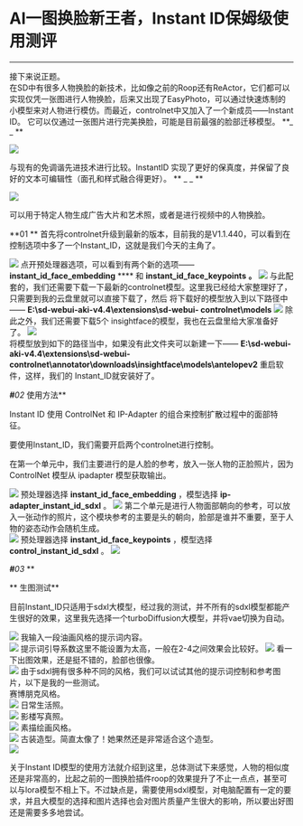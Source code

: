 #  AI一图换脸新王者，Instant ID保姆级使用测评
__ _ _

接下来说正题。  
在SD中有很多人物换脸的新技术，比如像之前的Roop还有ReActor，它们都可以实现仅凭一张图进行人物换脸，后来又出现了EasyPhoto，可以通过快速炼制的小模型来对人物进行模仿。而最近，controlnet中又加入了一个新成员——Instant
ID。  它可以仅通过一张图片进行完美换脸，可能是目前最强的脸部迁移模型。  **_ _ **

![](https://mmbiz.qpic.cn/sz_mmbiz_png/rR335dShxib9dvIZBULKTzhrf91eeknaZWrxbfUG1XNMQkTx3QgGrwsnicvGXxibHXA63lWg1RRN6dQwwIPmajc1Q/640?wx_fmt=png&from=appmsg)

与现有的免调谐先进技术进行比较。InstantID 实现了更好的保真度，并保留了良好的文本可编辑性（面孔和样式融合得更好）。  ** _ _ **

![](https://mmbiz.qpic.cn/sz_mmbiz_png/rR335dShxib9dvIZBULKTzhrf91eeknaZm79Z5tzCibRpEDbsZ6nS6osia1zGzmq29k12MibxAxGJiadffpabMwibYcg/640?wx_fmt=png&from=appmsg)

可以用于特定人物生成广告大片和艺术照，或者是进行视频中的人物换脸。 

**01 **
首先将controlnet升级到最新的版本，目前我的是V1.1.440，可以看到在控制选项中多了一个Instant_ID，这就是我们今天的主角了。

![](https://mmbiz.qpic.cn/sz_mmbiz_png/rR335dShxib84rV6h9jTLKxNEdoCQypwQiaWkvt7ch5xjFfdicmz01ibluATkXsBgPlmtoK1Dic5bp477LNtrTRZ6hw/640?wx_fmt=png&from=appmsg)
点开预处理器选项，可以看到有两个新的选项——  **instant_id_face_embedding** **** 和
**instant_id_face_keypoints** **。**
![](https://mmbiz.qpic.cn/sz_mmbiz_png/rR335dShxib84rV6h9jTLKxNEdoCQypwQI2ClODpgGGCRqZCCKN4InB1lNAYatcujiaLc5lKYWbaKx2WTjPSmqQQ/640?wx_fmt=png&from=appmsg)
与此配套的，我们还需要下载一下最新的controlnet模型。这里我已经给大家整理好了，只需要到我的云盘里就可以直接下载了，然后
将下载好的模型放入到以下路径中——  **E:\sd-webui-aki-v4.4\extensions\sd-webui-
controlnet\models**
![](https://mmbiz.qpic.cn/sz_mmbiz_png/rR335dShxib84rV6h9jTLKxNEdoCQypwQUDeCNtXCtdVMv4fQHFiadNSZKbAMpZicLhjG230ibbaibLfGTYAWr8ORXg/640?wx_fmt=png&from=appmsg)
除此之外，我们还需要下载5个  insightface的模型，我也在云盘里给大家准备好了。
![](https://mmbiz.qpic.cn/sz_mmbiz_png/rR335dShxib84rV6h9jTLKxNEdoCQypwQcYzUJsmKicvdEPj1NsBWABpNwJSgGYAibcbs7W3FWadf3Nicuic7LoZCzw/640?wx_fmt=png&from=appmsg)  
将模型放到如下的路径当中，如果没有此文件夹可以新建一下——  **E:\sd-webui-aki-v4.4\extensions\sd-webui-
controlnet\annotator\downloads\insightface\models\antelopev2** 重启软件，这样，我们的
Instant_ID就安装好了。  

**_#_**_02_ 使用方法** 

Instant ID 使用 ControlNet 和 IP-Adapter 的组合来控制扩散过程中的面部特征。  

要使用Instant_ID，我们需要开启两个controlnet进行控制。  

在第一个单元中，我们主要进行的是人脸的参考，放入一张人物的正脸照片，因为 ControlNet 模型从 ipadapter 模型获取输出。  

![](https://mmbiz.qpic.cn/sz_mmbiz_png/rR335dShxib9dvIZBULKTzhrf91eeknaZsCLUEqibEOtlicpNSL5TonicibKGYtlupZ6kz5c7EebSvicgtrH1ibmRG5Dg/640?wx_fmt=png&from=appmsg)
预处理器选择 **instant_id_face_embedding** ，模型选择 **ip-adapter_instant_id_sdxl** 。
![](https://mmbiz.qpic.cn/sz_mmbiz_png/rR335dShxib84rV6h9jTLKxNEdoCQypwQI9jLib2XVlFPfqbfRUbEGGkicG4nYSORoH8NQHg3O9wU601OasHy2Nibg/640?wx_fmt=png&from=appmsg)
第二个单元是进行人物面部朝向的参考，可以放入一张动作的照片，这个模块参考的主要是头的朝向，脸部是谁并不重要，至于人物的姿态动作会随机生成。  
![](https://mmbiz.qpic.cn/sz_mmbiz_png/rR335dShxib9dvIZBULKTzhrf91eeknaZe9siaZIIA6rzSG1tHw1892UIVIU79aRI06YFMYKgib7H4L92G8ooVc8A/640?wx_fmt=png&from=appmsg)
预处理器选择  **instant_id_face_keypoints** ，模型选择  **control_instant_id_sdxl** 。
![](https://mmbiz.qpic.cn/sz_mmbiz_png/rR335dShxib84rV6h9jTLKxNEdoCQypwQK1dbnfGbIoZyCa8C90OW8RUfkONswdvFxEzA2YuPr6n5yIrrVCQiadg/640?wx_fmt=png&from=appmsg)  

**_#_**_03_ **

** 生图测试**

目前Instant_ID只适用于sdxl大模型，经过我的测试，并不所有的sdxl模型都能产生很好的效果，这里我先选择一个turboDiffusion大模型，并将vae切换为自动。

![](https://mmbiz.qpic.cn/sz_mmbiz_png/rR335dShxib9dvIZBULKTzhrf91eeknaZrPjR87HCwibps1icmtBc5gEDUHtiapicqyO4Tvaj794lI4qyoic9nAiaXlSw/640?wx_fmt=png&from=appmsg)
我输入一段油画风格的提示词内容。  
![](https://mmbiz.qpic.cn/sz_mmbiz_png/rR335dShxib9dvIZBULKTzhrf91eeknaZjBeGEAmeWbM8nRuYbcIh3zF3snwZOIDBKo69Ma3TBf7MjTIic4Q9BfQ/640?wx_fmt=png&from=appmsg)
提示词引导系数这里不能设置为太高，一般在2-4之间效果会比较好。
![](https://mmbiz.qpic.cn/sz_mmbiz_png/rR335dShxib9dvIZBULKTzhrf91eeknaZKx0LM67sPiaPDGjFB6LY0jnS7xfd63WpJKiaruu42b2J9ibI59jHicIMlw/640?wx_fmt=png&from=appmsg)
看一下出图效果，还是挺不错的，脸部也很像。  
![](https://mmbiz.qpic.cn/sz_mmbiz_png/rR335dShxib9dvIZBULKTzhrf91eeknaZ6iavaoQAQGuutiaoySfeDEn2OW7KYia5WFSDHJOK88SCGNm9iaP9ibUMcow/640?wx_fmt=png&from=appmsg)
由于sdxl拥有很多种不同的风格，我们可以试试其他的提示词控制和参考图片，以下是我的一些测试。  
赛博朋克风格。  
![](https://mmbiz.qpic.cn/sz_mmbiz_png/rR335dShxibibuFercwGmHPy4v4KAhWPKVdlPiaBKYG442waicq1o37apB2TDcuUCMxk9UYsD8dCuxsLlcTBeA5CCg/640?wx_fmt=png&from=appmsg)
日常生活照。  
![](https://mmbiz.qpic.cn/sz_mmbiz_png/rR335dShxibibuFercwGmHPy4v4KAhWPKVA6l86lQ5qqCfXicSAnlfj7ahA6EKZAaHM62fiaCuRmHeUbs20icQRuwaw/640?wx_fmt=png&from=appmsg)
影楼写真照。  
![](https://mmbiz.qpic.cn/sz_mmbiz_png/rR335dShxibibuFercwGmHPy4v4KAhWPKVMSnibic48oJib3XIRoqfQTJLN7t0nbpjcMNrib1fdmMCb8LA2bqqC74hwg/640?wx_fmt=png&from=appmsg)
素描绘画风格。  
![](https://mmbiz.qpic.cn/sz_mmbiz_png/rR335dShxibibuFercwGmHPy4v4KAhWPKVKsbj56ST6U4VmloicyQqGt5Y3nDs73wLa0A0BILXQumoW8UcK0n0fHA/640?wx_fmt=png&from=appmsg)
古装造型。简直太像了！她果然还是非常适合这个造型。  
![](https://mmbiz.qpic.cn/sz_mmbiz_png/rR335dShxibibuFercwGmHPy4v4KAhWPKVW5gWacmIK3HZyANGxrqkRCqSqdnw6XibtRC4BhaFgQaC0DmKXDFtmkg/640?wx_fmt=png&from=appmsg)  

关于Instant
ID模型的使用方法就介绍到这里，总体测试下来感觉，人物的相似度还是非常高的，比起之前的一图换脸插件roop的效果提升了不止一点点，甚至可以与lora模型不相上下。不过缺点是，需要使用sdxl模型，对电脑配置有一定的要求，并且大模型的选择和图片选择也会对图片质量产生很大的影响，所以要出好图还是需要多多地尝试。
